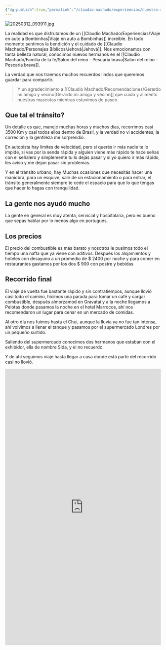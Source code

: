 ```yaml
---
{"dg-publish":true,"permalink":"/claudio-machado/experiencias/nuestro-regreso-de-bombinhas/","tags":["vacaciones","Brasil","automóvil","bombinhas"]}
---
```


![20250312_093911.jpg](/img/user/Personal/Im%C3%A1genes/20250312_093911.jpg) 

La realidad es que disfrutamos de un [[Claudio Machado/Experiencias/Viaje en auto a Bombinhas\|Viaje en auto a Bombinhas]] increíble.
En todo momento sentimos la bendición y el cuidado de [[Claudio Machado/Personajes Bíblicos/Jehová\|Jehová]]. Nos emocionamos con tanta belleza natural, conocimos nuevos hermanos en el [[Claudio Machado/Familia de la fe/Salon del reino - Pescaria brava\|Salon del reino - Pescaria brava]].

La verdad que nos traemos muchos recuerdos lindos que queremos guardar para compartir. 

>Y un agradecimiento a [[Claudio Machado/Recomendaciones/Gerardo mi amigo y vecino\|Gerardo mi amigo y vecino]] que cuido y alimento nuestras mascotas mientras estuvimos de paseo. 

## Que tal el tránsito?
Un detalle es que, maneje muchas horas y muchos días, recorrimos casi 3500 Km y casi todos ellos dentro de Brasil, y la verdad no vi accidentes, la correción y la gentileza me sorprendió.

En autopista hay límites de velocidad, pero si querés ir más nadie te lo impide, si vas por la senda rápida y alguien viene más rápido te hace señas con el señalero y simplemente tu lo dejás pasar y si yo quiero ir más rápido, les aviso y me dejan pasar sin problemas.

Y en el tránsito urbano, hay Muchas ocasiones que necesitás hacer una maniobra, para un esquive, salir de un estacionamiento o para entrar, el tránsito generalmente siempre te cede el espacio para que lo que tengas que hacer lo hagas con tranquilidad.
## La gente nos ayudó mucho 
La gente en general es muy atenta, servicial y hospitalaria, pero es bueno que sepas hablar por lo menos algo en portugués. 
## Los precios 
El precio del combustible es más barato y nosotros le pusimos todo el tiempo una nafta que ya viene con aditivos. Después los alojamientos y hoteles con desayuno a un promedio de $ 2400 por noche y para comer en restaurantes gastamos por los dos $ 900 con postre y bebidas 
## Recorrido final 
El viaje de vuelta fue bastante rápido y sin contratiempos, aunque llovió casi todo el camino, hicimos una parada para tomar un café y cargar combustible, después  almorzamod  en Gravataí y a la noche llegamos a Pelotas donde pasamos la noche en el hotel Marrocos, ahí nos recomendaron un lugar para cenar en un mercado de comidas.

Al otro día nos fuimos hasta el Chui, aunque la lluvia ya no fue tan intensa,  ahí volvimos a llenar el tanque y pasamos por el supermercado Londres por un pequeño surtido.

Saliendo del supermercado conocimos dos hermanos que estaban con el exhibidor, ella de nombre Sida, y el no recuerdo.

Y de ahí seguimos viaje hasta llegar a casa donde está parte del recorrido casi no llovió.

<div style="position: relative; width: 100%; padding-bottom: 177.78%; height: 0; overflow: hidden;">
  <iframe 
    style="position: absolute; top: 0; left: 0; width: 100%; height: 100%;" 
    src="https://youtube.com/embed/Fj1PyjSx59E" 
    frameborder="0" allowfullscreen>
  </iframe>
</div>







